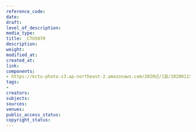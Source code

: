 ```yaml
---
reference_code: 
date: 
draft: 
level_of_description: 
media_type: 
title: _CTU5070
description: 
weight: 
modified_at: 
created_at: 
link: 
components:
- https://kctu-photo.s3.ap-northeast-2.amazonaws.com/2020년/1월/20200115_노동개악+분쇄!+노조+할+권리+쟁취!+영남대의료원+투쟁+승리!+민주노총+결의대회/_CTU5070.jpg
tags:
- 
creators: 
subjects: 
sources: 
venues: 
public_access_status: 
copyright_status: 
---
```

